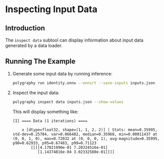 # Inspecting Input Data


## Introduction

The `inspect data` subtool can display information about input data generated
by a data loader.


## Running The Example
1. Generate some input data by running inference:

    ```bash
    polygraphy run identity.onnx --onnxrt --save-inputs inputs.json
    ```

2. Inspect the input data:

    ```bash
    polygraphy inspect data inputs.json --show-values
    ```

    This will display something like:

    ```
    [I] ==== Data (1 iterations) ====

        x [dtype=float32, shape=(1, 1, 2, 2)] | Stats: mean=0.35995, std-dev=0.25784, var=0.066482, median=0.35968, min=0.00011437 at (0, 0, 1, 0), max=0.72032 at (0, 0, 0, 1), avg-magnitude=0.35995, p90=0.62933, p95=0.67483, p99=0.71123
            [[[[4.17021990e-01 7.20324516e-01]
               [1.14374816e-04 3.02332580e-01]]]]
    ```
